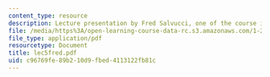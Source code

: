 ```yaml
---
content_type: resource
description: Lecture presentation by Fred Salvucci, one of the course instructors.
file: /media/https%3A/open-learning-course-data-rc.s3.amazonaws.com/1-253j-transportation-policy-and-environmental-limits-spring-2004/c96769fe89b210d9fbed4113122fb81c_lec5fred.pdf
file_type: application/pdf
resourcetype: Document
title: lec5fred.pdf
uid: c96769fe-89b2-10d9-fbed-4113122fb81c
---
```

